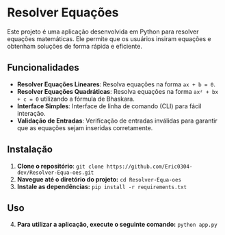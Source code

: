 # Resolver Equações

Este projeto é uma aplicação desenvolvida em Python para resolver equações matemáticas. Ele permite que os usuários insiram equações e obtenham soluções de forma rápida e eficiente.

## Funcionalidades

- **Resolver Equações Lineares**: Resolva equações na forma `ax + b = 0`.
- **Resolver Equações Quadráticas**: Resolva equações na forma `ax² + bx + c = 0` utilizando a fórmula de Bhaskara.
- **Interface Simples**: Interface de linha de comando (CLI) para fácil interação.
- **Validação de Entradas**: Verificação de entradas inválidas para garantir que as equações sejam inseridas corretamente.

## Instalação

1. **Clone o repositório**:
   ```git clone https://github.com/Eric0304-dev/Resolver-Equa-oes.git```
2. **Navegue até o diretório do projeto:**
   ```cd Resolver-Equa-oes```
3. **Instale as dependências:**
  ```pip install -r requirements.txt```
## Uso
4. **Para utilizar a aplicação, execute o seguinte comando:**
  ```python app.py```
